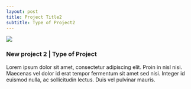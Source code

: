 ```yaml
---
layout: post
title: Project Title2
subtitle: Type of Project2
---
```

<img class="postimg" src="http://fpoimg.com/1200x900">

<h3 class="postheaders">New project 2 | Type of Project</h3>

<p>Lorem ipsum dolor sit amet, consectetur adipiscing elit. Proin in nisl nisi. Maecenas vel dolor id erat tempor fermentum sit amet sed nisi. Integer id euismod nulla, ac sollicitudin lectus. Duis vel pulvinar mauris.
</p>